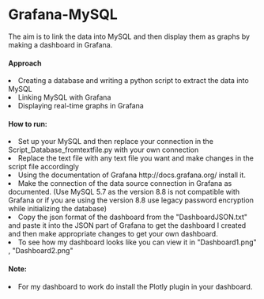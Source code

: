 # Grafana-MySQL
The aim is to link the data into MySQL and then display them as graphs by making a dashboard in Grafana.

<h4>Approach</h4>
<li>Creating a database and writing a python script to extract the data into MySQL</li>
<li>Linking MySQL with Grafana</li>
<li>Displaying real-time graphs in Grafana</li>

<h4>How to run:</h4>
<li>Set up your MySQL and then replace your connection in the Script_Database_fromtextfile.py with your own connection</li>
<li>Replace the text file with any text file you want and make changes in the script file accordingly</li>
<li>Using the documentation of Grafana http://docs.grafana.org/ install it.</li>
<li>Make the connection of the data source connection in Grafana as documented. (Use MySQL 5.7 as the version 8.8 is not compatible with Grafana or if you are using the version 8.8 use legacy password encryption while initializing the database)</li>
<li>Copy the json format of the dashboard from the "DashboardJSON.txt" and paste it into the JSON part of Grafana to get the dashboard I created and then make appropriate changes to get your own dashboard.</li>
<li> To see how my dashboard looks like you can view it in "Dashboard1.png" , "Dashboard2.png"</li>
<h4>Note:</h4> 
<li>For my dashboard to work do install the Plotly plugin in your dashboard.</li>

